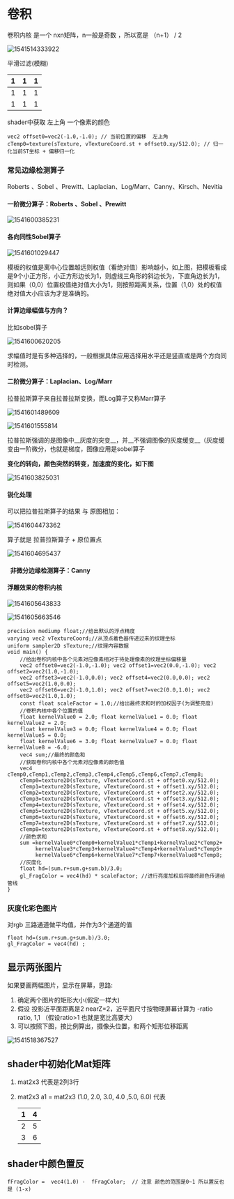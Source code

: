 # 卷积

卷积内核 是一个 nxn矩阵，n一般是奇数 ，所以宽是 （n+1） / 2 



![1541514333922](1541514333922.png)



平滑过滤(模糊)

| 1    | 1    | 1    |
| ---- | ---- | ---- |
| 1    | 1    | 1    |
| 1    | 1    | 1    |

shader中获取  左上角 一个像素的颜色

```
vec2 offset0=vec2(-1.0,-1.0); // 当前位置的偏移  左上角 
cTemp0=texture(sTexture, vTextureCoord.st + offset0.xy/512.0); // 归一化当前ST坐标 + 偏移归一化
```



### 常见边缘检测算子

Roberts 、Sobel 、Prewitt、Laplacian、Log/Marr、Canny、Kirsch、Nevitia

 #### 一阶微分算子：Roberts 、Sobel 、Prewitt



![1541600385231](1541600385231.png)

#### 各向同性Sobel算子 

![1541601029447](1541601029447.png)

模板的权值是离中心位置越远则权值（看绝对值）影响越小，如上图，把模板看成是9个小正方形，小正方形边长为1，则虚线三角形的斜边长为，下直角边长为1，则如果（0,0）位置权值绝对值大小为1，则按照距离关系，位置（1,0）处的权值绝对值大小应该为才是准确的。



#### 计算边缘幅值与方向？

比如sobel算子

![1541600620205](1541600620205.png)



求幅值时是有多种选择的，一般根据具体应用选择用水平还是竖直或是两个方向同时检测。 

#### **二阶微分算子：Laplacian、Log/Marr** 

拉普拉斯算子来自拉普拉斯变换，而Log算子又称Marr算子 

![1541601489609](1541601489609.png)

![1541601555814](1541601555814.png)

拉普拉斯强调的是图像中__灰度的突变__，并__不强调图像的灰度缓变__（灰度缓变由一阶微分，也就是梯度，图像应用是sobel算子

__变化的转向，颜色突然的转变，加速度的变化，如下图__

![1541603825031](D:\Project\OpenGLES3xGame\SampleB_3_3_数字图像处理_卷积_平滑过滤\1541603825031.png)



#### 锐化处理

可以把拉普拉斯算子的结果 与 原图相加：

![1541604473362](1541604473362.png)

算子就是 拉普拉斯算子 + 原位置点

![1541604695437](1541604695437.png)





####   **非微分边缘检测算子：Canny** 



#### 浮雕效果的卷积内核 

![1541605643833](1541605643833.png)

![1541605663546](1541605663546.png)

```
precision mediump float;//给出默认的浮点精度
varying vec2 vTextureCoord;//从顶点着色器传递过来的纹理坐标
uniform sampler2D sTexture;//纹理内容数据
void main() {           
	//给出卷积内核中各个元素对应像素相对于待处理像素的纹理坐标偏移量
	vec2 offset0=vec2(-1.0,-1.0); vec2 offset1=vec2(0.0,-1.0); vec2 offset2=vec2(1.0,-1.0);
	vec2 offset3=vec2(-1.0,0.0); vec2 offset4=vec2(0.0,0.0); vec2 offset5=vec2(1.0,0.0);
	vec2 offset6=vec2(-1.0,1.0); vec2 offset7=vec2(0.0,1.0); vec2 offset8=vec2(1.0,1.0); 
	const float scaleFactor = 1.0;//给出最终求和时的加权因子(为调整亮度)
	//卷积内核中各个位置的值
	float kernelValue0 = 2.0; float kernelValue1 = 0.0; float kernelValue2 = 2.0;
	float kernelValue3 = 0.0; float kernelValue4 = 0.0; float kernelValue5 = 0.0;
	float kernelValue6 = 3.0; float kernelValue7 = 0.0; float kernelValue8 = -6.0;
	vec4 sum;//最终的颜色和
	//获取卷积内核中各个元素对应像素的颜色值
	vec4 cTemp0,cTemp1,cTemp2,cTemp3,cTemp4,cTemp5,cTemp6,cTemp7,cTemp8;	
	cTemp0=texture2D(sTexture, vTextureCoord.st + offset0.xy/512.0);
	cTemp1=texture2D(sTexture, vTextureCoord.st + offset1.xy/512.0);
	cTemp2=texture2D(sTexture, vTextureCoord.st + offset2.xy/512.0);
	cTemp3=texture2D(sTexture, vTextureCoord.st + offset3.xy/512.0);
	cTemp4=texture2D(sTexture, vTextureCoord.st + offset4.xy/512.0);
	cTemp5=texture2D(sTexture, vTextureCoord.st + offset5.xy/512.0);
	cTemp6=texture2D(sTexture, vTextureCoord.st + offset6.xy/512.0);
	cTemp7=texture2D(sTexture, vTextureCoord.st + offset7.xy/512.0);
	cTemp8=texture2D(sTexture, vTextureCoord.st + offset8.xy/512.0);
	//颜色求和
	sum =kernelValue0*cTemp0+kernelValue1*cTemp1+kernelValue2*cTemp2+
		 kernelValue3*cTemp3+kernelValue4*cTemp4+kernelValue5*cTemp5+
	     kernelValue6*cTemp6+kernelValue7*cTemp7+kernelValue8*cTemp8; 
	//灰度化
	float hd=(sum.r+sum.g+sum.b)/3.0;
  	gl_FragColor = vec4(hd) * scaleFactor; //进行亮度加权后将最终颜色传递给管线
} 
```





### 灰度化彩色图片

对rgb 三路通道做平均值，并作为3个通道的值

```
float hd=(sum.r+sum.g+sum.b)/3.0;
gl_FragColor = vec4(hd) ;
```





## 显示两张图片

如果要画两幅图片，显示在屏幕，思路:

1. 确定两个图片的矩形大小(假定一样大)
2. 假设 投影近平面距离是2 nearZ=2，近平面尺寸按物理屏幕计算为 -ratio ratio, 1,1 （假设ratio>1 也就是宽比高要大）
3. 可以按照下图，按比例算出，摄像头位置，和两个矩形位移距离

![1541518367527](1541518367527.png)



## shader中初始化Mat矩阵

1. mat2x3 代表是2列3行

2. mat2x3 a1 = mat2x3 (1.0, 2.0, 3.0,   4.0 ,5.0, 6.0) 代表

   | 1    | 4    |
   | ---- | ---- |
   | 2    | 5    |
   | 3    | 6    |

   

## shader中颜色置反

```
fFragColor =  vec4(1.0) -  fFragColor;  // 注意 颜色的范围是0~1 所以置反也是 (1-x)
```